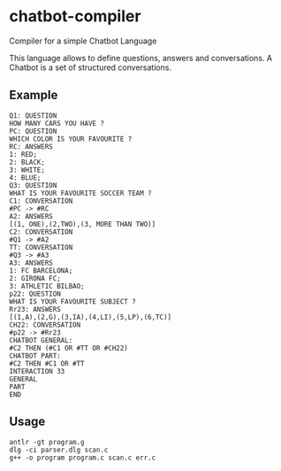 # chatbot-compiler
Compiler for a simple Chatbot Language

This language allows to define questions, answers and conversations. A Chatbot is a set of structured conversations.

Example
-------

```
Q1: QUESTION
HOW MANY CARS YOU HAVE ?
PC: QUESTION
WHICH COLOR IS YOUR FAVOURITE ?
RC: ANSWERS 
1: RED;
2: BLACK;
3: WHITE;
4: BLUE;
Q3: QUESTION
WHAT IS YOUR FAVOURITE SOCCER TEAM ?
C1: CONVERSATION
#PC -> #RC
A2: ANSWERS
[(1, ONE),(2,TWO),(3, MORE THAN TWO)] 
C2: CONVERSATION
#Q1 -> #A2
TT: CONVERSATION
#Q3 -> #A3
A3: ANSWERS
1: FC BARCELONA;
2: GIRONA FC;
3: ATHLETIC BILBAO;
p22: QUESTION
WHAT IS YOUR FAVOURITE SUBJECT ?
Rr23: ANSWERS
[(1,A),(2,G),(3,IA),(4,LI),(5,LP),(6,TC)]
CH22: CONVERSATION
#p22 -> #Rr23
CHATBOT GENERAL:
#C2 THEN (#C1 OR #TT OR #CH22)
CHATBOT PART:
#C2 THEN #C1 OR #TT
INTERACTION 33 
GENERAL
PART
END

```

Usage
-------

```
antlr -gt program.g
dlg -ci parser.dlg scan.c
g++ -o program program.c scan.c err.c
```
